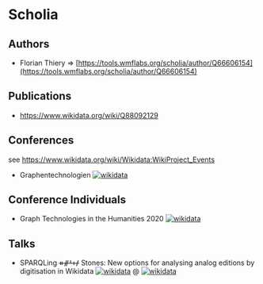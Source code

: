 # Scholia

## Authors

* Florian Thiery => [https://tools.wmflabs.org/scholia/author/Q66606154](https://tools.wmflabs.org/scholia/author/Q66606154)

## Publications

* https://www.wikidata.org/wiki/Q88092129

## Conferences

see https://www.wikidata.org/wiki/Wikidata:WikiProject_Events

* Graphentechnologien [![wikidata](https://img.shields.io/badge/Wikidata-Q88859517-blue.svg)](https://www.wikidata.org/wiki/Q88859517)

## Conference Individuals

* Graph Technologies in the Humanities 2020 [![wikidata](https://img.shields.io/badge/Wikidata-Q88860125-blue.svg)](https://www.wikidata.org/wiki/Q88860125)

## Talks

* SPARQLing ᚑᚌᚆᚐᚋ Stones: New options for analysing analog editions by digitisation in Wikidata [![wikidata](https://img.shields.io/badge/Wikidata-Q88091985-blue.svg)](https://www.wikidata.org/wiki/Q88091985) @ [![wikidata](https://img.shields.io/badge/Wikidata-Q88860125-blue.svg)](https://www.wikidata.org/wiki/Q88860125)
